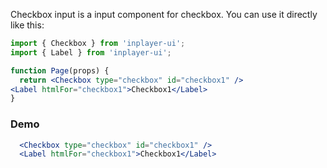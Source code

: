 Checkbox input is a input component for checkbox. You can use it directly like this:

```jsx static
import { Checkbox } from 'inplayer-ui';
import { Label } from 'inplayer-ui';

function Page(props) {
  return <Checkbox type="checkbox" id="checkbox1" />
<Label htmlFor="checkbox1">Checkbox1</Label>
}
```

### Demo

```jsx
  <Checkbox type="checkbox" id="checkbox1" />
  <Label htmlFor="checkbox1">Checkbox1</Label>
```
